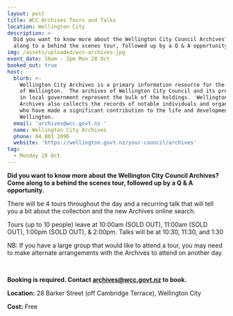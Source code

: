 ```yaml
---
layout: post
title: WCC Archives Tours and Talks
location: Wellington City
description: >-
  Did you want to know more about the Wellington City Council Archives? Come
  along to a behind the scenes tour, followed up by a Q & A opportunity.
img: /assets/uploaded/wcc-archives.jpg
event_date: 10am - 2pm Mon 28 Oct
booked_out: true
host:
  blurb: >-
    Wellington City Archives is a primary information resource for the history
    of Wellington.  The archives of Wellington City Council and its predecessors
    in local government represent the bulk of the holdings.  Wellington City
    Archives also collects the records of notable individuals and organisations
    who have made a significant contribution to the life and development of
    Wellington.
  email: 'archives@wcc.govt.nz '
  name: Wellington City Archives
  phone: 04 801 2096
  website: 'https://wellington.govt.nz/your-council/archives'
tag:
  - Monday 28 Oct
---
```

**Did you want to know more about the Wellington City Council Archives? Come along to a behind the scenes tour, followed up by a Q & A opportunity.** 

There will be 4 tours throughout the day and a recurring talk that will tell you a bit about the collection and the new Archives online search.

Tours (up to 10 people) leave at 10:00am (SOLD OUT), 11:00am (SOLD OUT), 1:00pm (SOLD OUT), & 2:00pm. Talks will be at 10:30, 11:30, and 1:30

NB: If you have a large group that would like to attend a tour, you may need to make alternate arrangements with the Archives to attend on another day.

<br>

**Booking is required. Contact archives@wcc.govt.nz to book.**

**Location:** 28 Barker Street (off Cambridge Terrace), Wellington City

**Cost:** Free
